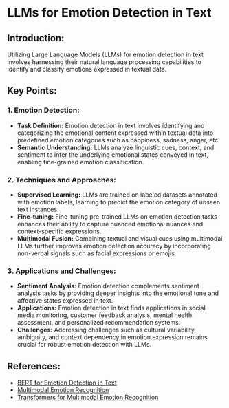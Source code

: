 # LLMs for Emotion Detection in Text

## Introduction:
Utilizing Large Language Models (LLMs) for emotion detection in text involves harnessing their natural language processing capabilities to identify and classify emotions expressed in textual data. 
## Key Points:

### 1. Emotion Detection:
- **Task Definition:** Emotion detection in text involves identifying and categorizing the emotional content expressed within textual data into predefined emotion categories such as happiness, sadness, anger, etc.
- **Semantic Understanding:** LLMs analyze linguistic cues, context, and sentiment to infer the underlying emotional states conveyed in text, enabling fine-grained emotion classification.

### 2. Techniques and Approaches:
- **Supervised Learning:** LLMs are trained on labeled datasets annotated with emotion labels, learning to predict the emotion category of unseen text instances.
- **Fine-tuning:** Fine-tuning pre-trained LLMs on emotion detection tasks enhances their ability to capture nuanced emotional nuances and context-specific expressions.
- **Multimodal Fusion:** Combining textual and visual cues using multimodal LLMs further improves emotion detection accuracy by incorporating non-verbal signals such as facial expressions or emojis.

### 3. Applications and Challenges:
- **Sentiment Analysis:** Emotion detection complements sentiment analysis tasks by providing deeper insights into the emotional tone and affective states expressed in text.
- **Applications:** Emotion detection in text finds applications in social media monitoring, customer feedback analysis, mental health assessment, and personalized recommendation systems.
- **Challenges:** Addressing challenges such as cultural variability, ambiguity, and context dependency in emotion expression remains crucial for robust emotion detection with LLMs.

## References:
- [BERT for Emotion Detection in Text](https://arxiv.org/abs/2005.04603)
- [Multimodal Emotion Recognition](https://www.frontiersin.org/articles/10.3389/frobt.2020.00040/full)
- [Transformers for Multimodal Emotion Recognition](https://arxiv.org/abs/2012.15680)

